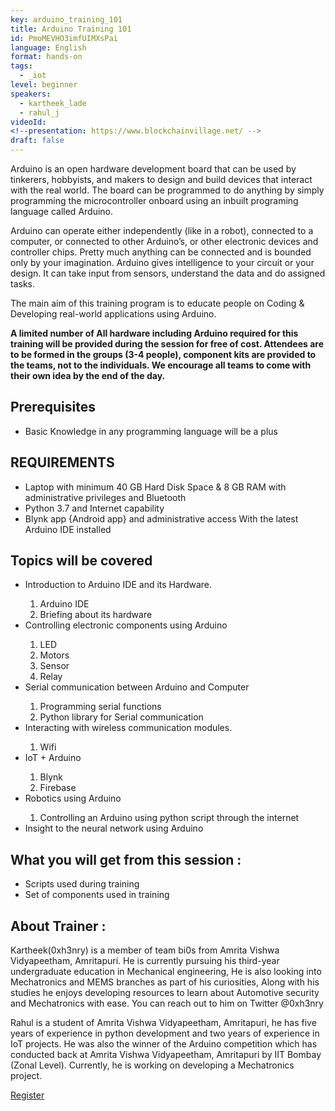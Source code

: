 ```yaml
---
key: arduino_training_101
title: Arduino Training 101
id: PmoMEVHO3imfUIMXsPai
language: English
format: hands-on
tags:
  - _iot
level: beginner
speakers:
  - kartheek_lade
  - rahul_j
videoId: 
<!--presentation: https://www.blockchainvillage.net/ -->
draft: false
---
```

Arduino is an open hardware development board that can be used by tinkerers, hobbyists, and makers to design and build devices that interact with the real world. The board can be programmed to do anything by simply programming the microcontroller onboard using an inbuilt programing language called Arduino.

Arduino can operate either independently (like in a robot), connected to a computer, or connected to other Arduino’s, or other electronic devices and controller chips. Pretty much anything can be connected and is bounded only by your imagination. Arduino gives intelligence to your circuit or your design. It can take input from sensors, understand the data and do assigned tasks. 

The main aim of this training program is to educate people on Coding & Developing real-world applications using Arduino.

<b>A limited number of All hardware including Arduino required for this training will be provided during the session for free of cost. Attendees are to be formed in the groups (3-4 people), component kits are provided to the teams, not to the individuals. We encourage all teams to come with their own idea by the end of the day.</b>

<h2>Prerequisites</h2>
<ul>
<li>Basic Knowledge in any programming language will be a plus </li>
</ul>


<h2>REQUIREMENTS</h2>
<ul>
<li>Laptop with minimum 40 GB Hard Disk Space & 8 GB RAM with administrative privileges and Bluetooth</li>
<li>Python 3.7 and Internet capability</li>
<li>Blynk app {Android app} and administrative access With the latest Arduino IDE installed </li>
</ul>

<h2>Topics will be covered</h2>
<ul>
<li>Introduction to Arduino IDE and its Hardware. </li>
	<ol>
	<li>Arduino IDE</li>
	<li>Briefing about its hardware</li>
	</ol>
<li>Controlling electronic components using Arduino </li>
	<ol>
	<li>LED</li>
	<li>Motors</li>
	<li>Sensor</li>
	<li>Relay</li>
	</ol>
<li>Serial communication between Arduino and Computer </li>
	<ol>
	<li>Programming serial functions</li>
	<li>Python library for Serial communication</li>
	</ol>
<li>Interacting with wireless communication modules. </li>
	<ol>
	<li>Wifi</li>
	</ol>
<li>IoT + Arduino</li>
	<ol>
	<li>Blynk</li>
	<li>Firebase</li>
	</ol>
<li>Robotics using Arduino</li>
	<ol>
	<li>Controlling an Arduino using python script through the internet</li>
	</ol>
<li>Insight to the neural network using Arduino</li>	
</ul>


<h2>What you will get from this session :</h2>
<ul>
	<li>Scripts used during training</li>
	<li>Set of components used in training</li>
</ul>


<h2>About Trainer :</h2>

Kartheek(0xh3nry) is a member of team bi0s from Amrita Vishwa Vidyapeetham, Amritapuri. He is currently pursuing his third-year undergraduate education in Mechanical engineering, He is also looking into Mechatronics and MEMS branches as part of his curiosities, Along with his studies he enjoys developing resources to learn about Automotive security and Mechatronics with ease. You can reach out to him on Twitter @0xh3nry

Rahul is a student of Amrita Vishwa Vidyapeetham, Amritapuri, he has five years of experience in python development and two years of experience in IoT projects. He was also the winner of the Arduino competition which has conducted back at Amrita Vishwa Vidyapeetham, Amritapuri by IIT Bombay (Zonal Level). Currently, he is working on developing a Mechatronics project.

<a align="center" class="btn primary" target="_blank" rel="noopener" href="https://docs.google.com/forms/d/1riDhucH3VqeFzdE2uNkjZVqIQypeKfuq3yzC7KZDFSw">Register</a>